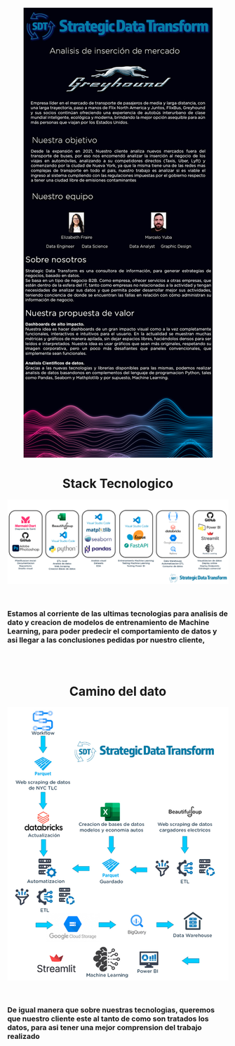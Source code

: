 <div align="center">

![rendered image description](imagenes/readme.jpg)
</div>

<div align="center">

<h1><b>Stack Tecnologico</h1>
</div>

<div align="center">

![rendered image description](imagenes/Stack_tecnologico.jpg)
</div>
<br>
<h3>Estamos al corriente de las ultimas tecnologias para analisis de dato y creacion de modelos de entrenamiento de Machine Learning, para poder predecir el comportamiento de datos y asi llegar a las conclusiones pedidas por nuestro cliente, </h3>
<br>
<br>

<div align="center">

<h1><b>Camino del dato</h1>
</div>
<div align="center">

![rendered image description](imagenes/grafico-ciclo-de-vida-del-dato.jpg)
</div><br>

<h3>De igual manera que sobre nuestras tecnologias, queremos que nuestro cliente este al tanto de como son tratados los datos, para asi tener una mejor comprension del trabajo realizado </h3>

<br>
<br>